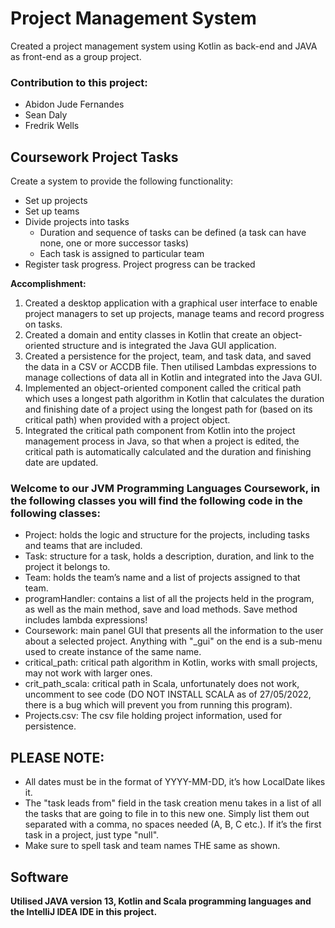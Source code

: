 # Project Management System

Created a project management system using Kotlin as back-end and JAVA as front-end as a group project.

### Contribution to this project:
- Abidon Jude Fernandes
- Sean Daly
- Fredrik Wells

## Coursework Project Tasks
Create a system to provide the following functionality:
- Set up projects
- Set up teams
- Divide projects into tasks
    -  Duration and sequence of tasks can be defined (a task can have none, one or more successor tasks)
    -  Each task is assigned to particular team 
- Register task progress. Project progress can be tracked 


**Accomplishment:**
1. Created a desktop application with a graphical user interface to enable project managers to set up projects, manage teams and record progress on tasks.
2. Created a domain and entity classes in Kotlin that create an object-oriented structure and is integrated the Java GUI application.
3. Created a persistence for the project, team, and task data, and saved the data in a CSV or ACCDB file. Then utilised Lambdas expressions to manage collections of data all in Kotlin and integrated into the Java GUI.
4. Implemented an object-oriented component called the critical path which uses a longest path algorithm in Kotlin that calculates the duration and finishing date of a project using the longest path for (based on its critical path) when provided with a project object.
5. Integrated the critical path component from Kotlin into the project management process in Java, so that when a project is edited, the critical path is automatically calculated and the duration and finishing date are updated. 


### Welcome to our JVM Programming Languages Coursework, in the following classes you will find the following code in the following classes:

- Project: holds the logic and structure for the projects, including tasks and teams that are included.
- Task: structure for a task, holds a description, duration, and link to the project it belongs to.
- Team: holds the team’s name and a list of projects assigned to that team.
- programHandler: contains a list of all the projects held in the program, as well as the main method, save and load methods. Save method includes lambda expressions!
- Coursework: main panel GUI that presents all the information to the user about a selected project. Anything with "\_gui" on the end is a sub-menu used to create instance of the same name.
- critical_path: critical path algorithm in Kotlin, works with small projects, may not work with larger ones.
- crit_path_scala: critical path in Scala, unfortunately does not work, uncomment to see code (DO NOT INSTALL SCALA as of 27/05/2022, there is a bug which will prevent you from running this program).
- Projects.csv: The csv file holding project information, used for persistence.

## PLEASE NOTE:
- All dates must be in the format of YYYY-MM-DD, it’s how LocalDate likes it.
- The "task leads from" field in the task creation menu takes in a list of all the tasks that are going to file in to this new one. Simply list them out separated with a comma, no spaces needed (A, B, C etc.). If it’s the first task in a project, just type "null".
- Make sure to spell task and team names THE same as shown.


## Software
**Utilised JAVA version 13, Kotlin and Scala programming languages and the IntelliJ IDEA IDE in this project.**
